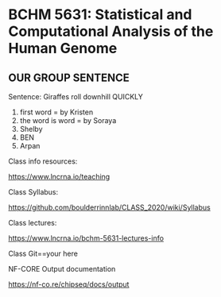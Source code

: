 # BCHM 5631: Statistical and Computational Analysis of the Human Genome

## OUR GROUP SENTENCE

Sentence: Giraffes roll downhill QUICKLY

1. first word = by Kristen
2. the word is word = by Soraya
3. Shelby
4. BEN
5. Arpan


Class info resources: 

https://www.lncrna.io/teaching


Class Syllabus: 

https://github.com/boulderrinnlab/CLASS_2020/wiki/Syllabus


Class lectures: 

https://www.lncrna.io/bchm-5631-lectures-info

Class Git==your here

NF-CORE Output documentation

https://nf-co.re/chipseq/docs/output


